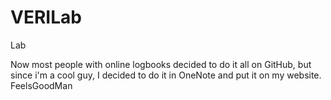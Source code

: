 # VERILab
Lab

Now most people with online logbooks decided to do it all on GitHub, but since i'm a cool guy, I decided to do it in OneNote and put it on my website. FeelsGoodMan
